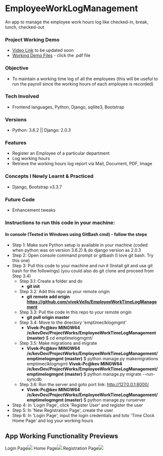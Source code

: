 # EmployeeWorkLogManagement
An app to manage the employee work hours log like checked-in, break, lunch, checked-out
### Project Working Demo
- [Video Link]() to be updated soon
- [Working Demo Files](https://github.com/vivekVells/EmployeeWorkTimeLogManagement/tree/master/demo) - click the .pdf file
### Objective
- To maintain a working time log of all the employees (this will be useful to run the payroll since the working hours of each employee is recorded)
### Tech Involved 
- Frontend languages, Python, Django, sqllite3, Bootstrap
### Versions
- Python: 3.6.2 || Django: 2.0.3
### Features
- Register an Employee of a particular department
- Log working hours
- Retrieve the working hours log report via Mail, Document, PDF, Image
### Concepts I Newly Learnt & Practiced
- Django, Bootstrap v3.3.7
### Future Code
- Enhancement tweaks
### Instructions to run this code in your machine:
#### In console (Tested in Windows using GitBash cmd) - follow the steps
- Step 1: Make sure Python setup is available in your machine (coded when python was on version 3.6.2) & do django version as 2.0.3
- Step 2: Open console command prompt or gitbash (I love git bash. Try this one)
- Step 3: Pull this code to your machine and run it (Install git and use git bash for the followings) (you could also do git clone and proceed from Step 3.4)
  - Step 3.1: Create a folder and do 
    - **git init**
  - Step 3.2: Add this repo as your remote origin 
    - **git remote add origin https://github.com/vivekVells/EmployeeWorkTimeLogManagement**
  - Step 3.3: Pull the code in this repo to your remote origin 
    - **git pull origin master**   
  - Step 3.4: Move to the directory 'emptimeclklogmgmt'
    - **Vivek-Pc@kev MINGW64 /e/kevDev/ProjectWorks/EmployeeWorkTimeLogManagement (master)**
      $ cd emptimelogmgmt/      
  - Step 3.5: Make migrations and migrate
    - **Vivek-Pc@kev MINGW64 /e/kevDev/ProjectWorks/EmployeeWorkTimeLogManagement/emptimelogmgmt (master)**
      $ python manage.py makemigrations emptimeclklogmgmt
      **Vivek-Pc@kev MINGW64 /e/kevDev/ProjectWorks/EmployeeWorkTimeLogManagement/emptimelogmgmt (master)**
      $ python manage.py migrate --run-syncdb
  - Step 3.6: Run the server and goto port link: http://127.0.0.1:8000/
    - **Vivek-Pc@kev MINGW64 /e/kevDev/ProjectWorks/EmployeeWorkTimeLogManagement/emptimelogmgmt (master)**
      $ python manage.py runserver
- Step 4: In 'Login Page', click 'Register User' and register the user
- Step 5: In 'New Registration Page', create the user
- Step 6: In 'Login Page', input the login credentials and toto 'Time Clock Home Page' and log your working hours 
  
## App Working Functionality Previews
Login Page![](https://github.com/vivekVells/EmployeeWorkTimeLogManagement/blob/master/memories/v1.1%20-%20Login%20Page.png)
Home Page![](https://github.com/vivekVells/EmployeeWorkTimeLogManagement/blob/master/memories/v1.1%20-%20Home%20Page.png)
Registration Page![](https://github.com/vivekVells/EmployeeWorkTimeLogManagement/blob/master/memories/v1.0%20-%20Registration%20Page.png)
